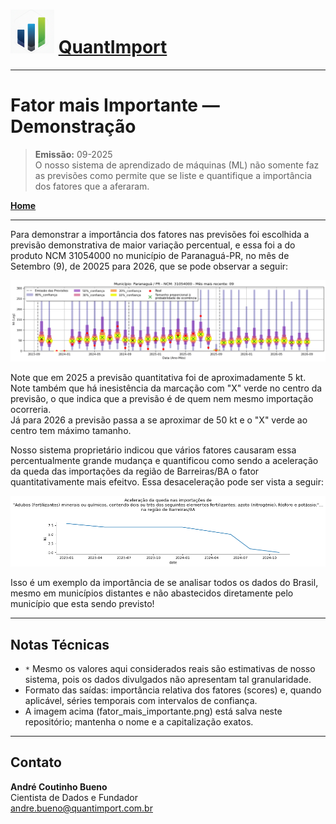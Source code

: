 # <img src="logo.png" alt="Logo QuantImport" width="70"> [QuantImport](https://quantimportbrazil.github.io/Sobre/)

---

# Fator mais Importante — Demonstração

> **Emissão:** 09-2025  
> O nosso sistema de aprendizado de máquinas (ML) não somente faz as previsões como permite que se liste e quantifique a importância dos fatores que a aferaram.  

**[Home](https://quantimportbrazil.github.io/Sobre/)**  

---

Para demonstrar a importância dos fatores nas previsões foi escolhida a previsão demonstrativa de maior variação percentual, e essa foi a do produto NCM 31054000 no município de Paranaguá-PR, no mês de Setembro (9), de 20025 para 2026, que se pode observar a seguir:

![Gráfico de Previsão](31054000.png)

Note que em 2025 a previsão quantitativa foi de aproximadamente 5 kt. Note também que há inesistência da marcação com "X" verde no centro da previsão, o que indica que a previsão é de quem nem mesmo importação ocorreria.  
Já para 2026 a previsão passa a se aproximar de 50 kt e o "X" verde ao centro tem máximo tamanho.

Nosso sistema proprietário indicou que vários fatores causaram essa percentualmente grande mudança e quantificou como sendo a aceleração da queda das importações da região de Barreiras/BA o fator quantitativamente mais efeitvo. Essa desaceleração pode ser vista a seguir:


![Fator mais Importante](fator_mais_importante.png)


Isso é um exemplo da importância de se analisar todos os dados do Brasil, mesmo em municípios distantes e não abastecidos diretamente pelo município que esta sendo previsto!


---

## Notas Técnicas
* `*` Mesmo os valores aqui considerados reais são estimativas de nosso sistema, pois os dados divulgados não apresentam tal granularidade.  
* Formato das saídas: importância relativa dos fatores (scores) e, quando aplicável, séries temporais com intervalos de confiança.  
* A imagem acima (fator_mais_importante.png) está salva neste repositório; mantenha o nome e a capitalização exatos.

---

## Contato
**André Coutinho Bueno**  
Cientista de Dados e Fundador  
[andre.bueno@quantimport.com.br](mailto:andre.bueno@quantimport.com.br)
